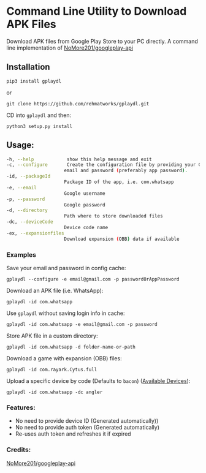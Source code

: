# Command Line Utility to Download APK Files
Download APK files from Google Play Store to your PC directly. A command line implementation of [NoMore201/googleplay-api](https://github.com/NoMore201/googleplay-api/tree/master/gpapi)

## Installation
`pip3 install gplaydl`

or

`git clone https://github.com/rehmatworks/gplaydl.git`

CD into `gplaydl` and then:

`python3 setup.py install`

## Usage:
```bash
-h, --help            show this help message and exit
-c, --configure       Create the configuration file by providing your Google
                     email and password (preferably app password).
-id, --packageId
                     Package ID of the app, i.e. com.whatsapp
-e, --email
                     Google username
-p, --password
                     Google password
-d, --directory
                     Path where to store downloaded files
-dc, --deviceCode
                     Device code name
-ex, --expansionfiles
                     Download expansion (OBB) data if available
```

### Examples
Save your email and password in config cache:
```
gplaydl --configure -e email@gmail.com -p passwordOrAppPassword
```
Download an APK file (i.e. WhatsApp):
```
gplaydl -id com.whatsapp
```

Use `gplaydl` without saving login info in cache:
```
gplaydl -id com.whatsapp -e email@gmail.com -p password
```

Store APK file in a custom directory:
```
gplaydl -id com.whatsapp -d folder-name-or-path
```

Download a game with expansion (OBB) files:
```
gplaydl -id com.rayark.Cytus.full
```

Upload a specific device by code (Defaults to `bacon`) ([Available Devices](https://github.com/NoMore201/googleplay-api/blob/master/gpapi/device.properties)):

```
gplaydl -id com.whatsapp -dc angler
```

### Features:
* No need to provide device ID (Generated automatically))
* No need to provide auth token (Generated automatically)
* Re-uses auth token and refreshes it if expired

### Credits:
[NoMore201/googleplay-api](https://github.com/NoMore201/googleplay-api/tree/master/gpapi)